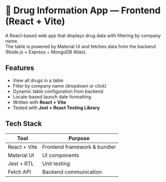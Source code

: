 # 💊 Drug Information App — Frontend (React + Vite)

A React-based web app that displays drug data with filtering by company name.  
The table is powered by Material UI and fetches data from the backend (Node.js + Express + MongoDB Atlas).

## Features

- View all drugs in a table
- Filter by company name (dropdown or click)
- Dynamic table configuration from backend
- Locale-based launch date formatting
- Written with **React + Vite**
- Tested with **Jest + React Testing Library**

## Tech Stack

| Tool | Purpose |
|------|----------|
| React + Vite | Frontend framework & bundler |
| Material UI | UI components |
| Jest + RTL | Unit testing |
| Fetch API | Backend communication |


